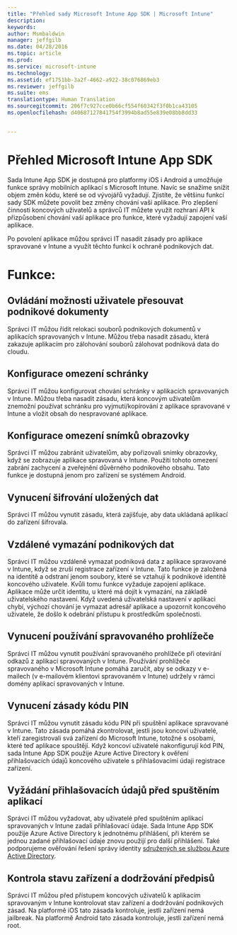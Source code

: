 ```yaml
---
title: "Přehled sady Microsoft Intune App SDK | Microsoft Intune"
description: 
keywords: 
author: Msmbaldwin
manager: jeffgilb
ms.date: 04/28/2016
ms.topic: article
ms.prod: 
ms.service: microsoft-intune
ms.technology: 
ms.assetid: ef1751bb-3a2f-4662-a922-38c076869eb3
ms.reviewer: jeffgilb
ms.suite: ems
translationtype: Human Translation
ms.sourcegitcommit: 206f7c927cce0b66cf554f60342f3f0b1ca43105
ms.openlocfilehash: d40687127841754f3994b8ad55e839e08bb8dd33


---
```


# Přehled Microsoft Intune App SDK
Sada Intune App SDK je dostupná pro platformy iOS i Android a umožňuje funkce správy mobilních aplikací s Microsoft Intune. Navíc se snažíme snížit objem změn kódu, které se od vývojářů vyžadují. Zjistíte, že většinu funkcí sady SDK můžete povolit bez změny chování vaší aplikace.  Pro zlepšení činnosti koncových uživatelů a správců IT můžete využít rozhraní API k přizpůsobení chování vaší aplikace pro funkce, které vyžadují zapojení vaší aplikace. 

Po povolení aplikace můžou správci IT nasadit zásady pro aplikace spravované v Intune a využít těchto funkcí k ochraně podnikových dat.

# Funkce:
## Ovládání možnosti uživatele přesouvat podnikové dokumenty
Správci IT můžou řídit relokaci souborů podnikových dokumentů v aplikacích spravovaných v Intune. Můžou třeba nasadit zásadu, která zakazuje aplikacím pro zálohování souborů zálohovat podniková data do cloudu.  

## Konfigurace omezení schránky
Správci IT můžou konfigurovat chování schránky v aplikacích spravovaných v Intune. Můžou třeba nasadit zásadu, která koncovým uživatelům znemožní používat schránku pro vyjmutí/kopírování z aplikace spravované v Intune a vložit obsah do nespravované aplikace.

## Konfigurace omezení snímků obrazovky
Správci IT můžou zabránit uživatelům, aby pořizovali snímky obrazovky, když se zobrazuje aplikace spravovaná v Intune. Použití tohoto omezení zabrání zachycení a zveřejnění důvěrného podnikového obsahu. Tato funkce je dostupná jenom pro zařízení se systémem Android. 

## Vynucení šifrování uložených dat
Správci IT můžou vynutit zásadu, která zajišťuje, aby data ukládaná aplikací do zařízení šifrovala.

## Vzdálené vymazání podnikových dat
Správci IT můžou vzdáleně vymazat podniková data z aplikace spravované v Intune, když se zruší registrace zařízení v Intune. Tato funkce je založená na identitě a odstraní jenom soubory, které se vztahují k podnikové identitě koncového uživatele. Kvůli tomu funkce vyžaduje zapojení aplikace. Aplikace může určit identitu, u které má dojít k vymazání, na základě uživatelského nastavení. Když uvedená uživatelská nastavení v aplikaci chybí, výchozí chování je vymazat adresář aplikace a upozornit koncového uživatele, že došlo k odebrání přístupu k prostředkům společnosti. 

## Vynucení používání spravovaného prohlížeče
Správci IT můžou vynutit používání spravovaného prohlížeče při otevírání odkazů z aplikací spravovaných v Intune. Používání prohlížeče spravovaného v Microsoft Intune pomáhá zaručit, aby se odkazy v e-mailech (v e-mailovém klientovi spravovaném v Intune)  udržely v rámci domény aplikací spravovaných v Intune.

## Vynucení zásady kódu PIN
Správci IT můžou vynutit zásadu kódu PIN při spuštění aplikace spravované v Intune. Tato zásada pomáhá zkontrolovat, jestli jsou koncoví uživatelé, kteří zaregistrovali svá zařízení do Microsoft Intune, totožné s osobami, které teď aplikace spouštějí. Když koncoví uživatelé nakonfigurují kód PIN, sada Intune App SDK použije Azure Active Directory k ověření přihlašovacích údajů koncového uživatele s přihlašovacími údaji registrace zařízení. 

## Vyžádání přihlašovacích údajů před spuštěním aplikací
Správci IT můžou vyžadovat, aby uživatelé před spuštěním aplikací spravovaných v Intune zadali přihlašovací údaje. Sada Intune App SDK použije Azure Active Directory k jednotnému přihlášení, při kterém se jednou zadané přihlašovací údaje znovu použijí pro další přihlášení. Také podporujeme ověřování řešení správy identity [sdružených se službou Azure Active Directory](/active-directory/active-directory-aadconnect-federation-compatibility). 

## Kontrola stavu zařízení a dodržování předpisů
Správci IT můžou před přístupem koncových uživatelů k aplikacím spravovaným v Intune kontrolovat stav zařízení a dodržování podnikových zásad. Na platformě iOS tato zásada kontroluje, jestli zařízení nemá jailbreak. Na platformě Android tato zásada kontroluje, jestli zařízení nemá root.  





<!--HONumber=Jul16_HO3-->


